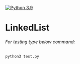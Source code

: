 [![Python 3.9](https://img.shields.io/badge/python-3.9-blue.svg)](https://www.python.org/downloads/release/python-390/)


# LinkedList

###### _For testing type below command:_  
`python3 test.py`